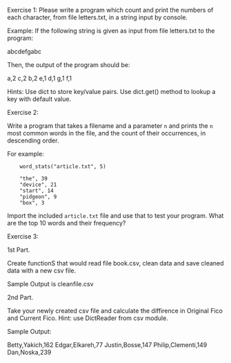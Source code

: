 Exercise 1:
Please write a program which count and print the numbers of each character, from file letters.txt, in a string input by console.

Example:
If the following string is given as input from file letters.txt to the program:

abcdefgabc

Then, the output of the program should be:

a,2
c,2
b,2
e,1
d,1
g,1
f,1

Hints:
Use dict to store key/value pairs.
Use dict.get() method to lookup a key with default value.


Exercise 2:

Write a program that takes a filename and a parameter `n` and prints the `n` most common words in the file, and the count of their occurrences, in descending order.

For example:

        word_stats("article.txt", 5)

        "the", 39
        "device", 21
        "start", 14
        "pidgeon", 9
        "box", 3

Import the included `article.txt` file and use that to test your program. What are the top 10 words and their frequency?



Exercise 3:

1st Part.

Create functionS that would read file book.csv, clean data and save cleaned data with a new csv file.

Sample Output is cleanfile.csv

2nd Part.

Take your newly created csv file and calculate the diffirence in Original Fico and Current Fico. Hint: use DictReader from csv module.

Sample Output:

Betty,Yakich,162
Edgar,Elkareh,77
Justin,Bosse,147
Philip,Clementi,149
Dan,Noska,239









